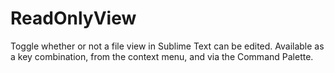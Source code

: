 # ReadOnlyView
Toggle whether or not a file view in Sublime Text can be edited. Available as a key combination, from the context menu, and via the Command Palette.
